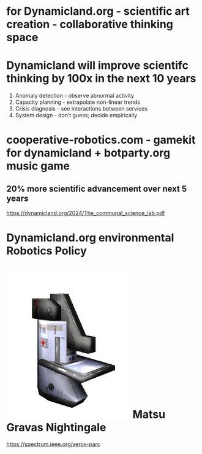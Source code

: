# for Dynamicland.org - scientific art creation - collaborative thinking space
# Dynamicland will improve scientifc thinking by 100x in the next 10 years
1. Anomaly detection - observe abnormal activity
2. Capacity planning - extrapolate non-linear trends
3. Crisis diagnosis - see interactions between services
4. System design - don’t guess; decide empirically
# cooperative-robotics.com - gamekit for dynamicland + botparty.org music game
## 20% more scientific advancement over next 5 years
https://dynamicland.org/2024/The_communal_science_lab.pdf
# Dynamicland.org environmental Robotics Policy
# ![Medical Bot](/web/public/med_bot.webp) Matsu Gravas Nightingale
https://spectrum.ieee.org/xerox-parc
